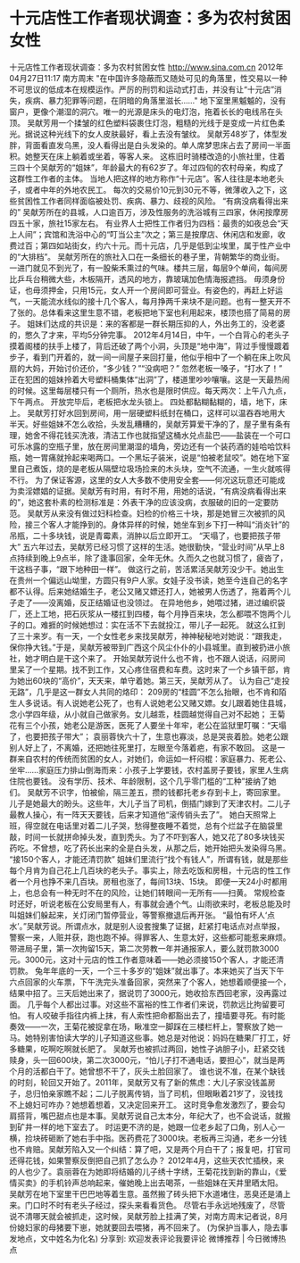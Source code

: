 # 十元店性工作者现状调查：多为农村贫困女性

十元店性工作者现状调查：多为农村贫困女性
http://www.sina.com.cn  2012年04月27日11:17  南方周末
"在中国许多隐蔽而又随处可见的角落里，性交易以一种不可思议的低成本在规模运作。严厉的刑罚和运动式打击，并没有让“十元店”消失，疾病、暴力犯罪等问题，在阴暗的角落里滋长……"
地下室里黑魆魆的，没有窗户，更像个潮湿的洞穴。唯一的光源是床头的电灯泡，拖着长长的电线吊在头顶。
吴献芳用一个揉皱的红色塑料袋裹住灯泡，粗糙的光线于是变成一片红色柔光。据说这种光线下的女人皮肤最好，看上去没有皱纹。
吴献芳48岁了，体型发胖，背面看直发乌黑，没人看得出是白头发染的。单人席梦思床占去了房间一半面积。她整天在床上躺着或坐着，等客人来。
这栋旧时骑楼改造的小旅社里，住着三四十个吴献芳的“姐妹”，年龄最大的有62岁了。年过四旬的农村母亲，构成了这群性工作者的主体。
当地人把这样的地方称作“十元店”。客人往往是本地老头子，或者中年的外地农民工。
每次的交易价10元到30元不等，微薄收入之下，这些贫困性工作者同样面临被处罚、疾病、暴力、歧视的风险。
“有病没病看得出来的”
吴献芳所在的县城，人口逾百万，涉及性服务的洗浴城有三四家，休闲按摩房四五十家，旅社15家左右。
有业界人士把性工作者归为四档：最贵的如夜总会“天上人间”；宾馆和洗浴中心的“叮当公主”次之；第三是按摩店、休闲店和发廊，收费过百；第四如站街女，约六十元。而十元店，几乎是低到尘埃里，属于性产业中的“大排档”。
吴献芳所在的旅社入口在一条细长的巷子里，背朝繁华的商业街。一进门就见不到光了，有一股柴禾熏过的气味。楼共三层，每层9个单间，每间房比乒乓台稍微大些，木板隔开，透风的地方，靠玻璃加色情海报遮挡。
毋须身份证，也毋须押金，只用15元，女人开一个房间即可营业。有姿色的，再赶上好运气，一天能流水线似的接十几个客人，每月挣两千来块不是问题。也有一整天开不了张的。总体看来这里生意不错，老板把地下室也利用起来，楼顶也搭了简易的房子。
姐妹们达成的共识是：来的客都是一群长期压抑的人，外出务工的，没老婆的，憋久了才来，平均5分钟完事。
2012年4月14日，中午，一个白背心的老头子摸着阁楼的扶手上楼了，背后还破了两个小洞，头顶是“地中海”，背过手慢慢踱着步子，看到门开着的，就一间一间屋子来回打量，他似乎相中了一个躺在床上吹风扇的大妈，开始讨价还价，“多少钱？”“没病吧？”
忽然老板一嗓子，“打水了！”
正在犯困的姐妹拎着大号塑料桶集体“出洞”了，楼道里吵吵嚷嚷。这是一天最热闹的时候。这里每层楼只有一个厕所，热水也是限时供应。每天两次：上午八九点，下午两点。
开放完毕后，老板把水龙头锁上。
四处都黏糊黏糊的，墙，地下，床上。
吴献芳打好水回到房间，用一层硬塑料纸封在桶口，这样可以温吞吞地用大半天。好些姐妹不怎么收拾，头发乱糟糟的，吴献芳算爱干净的了，屋子里有条有理，她舍不得花钱买洗液，清洁工作也就指望这桶水兑点盐巴——盐装在一个可口可乐冰露的空瓶子里，放在房间里潮湿的墙角，旁边还有一个装药酒的娃哈哈饮料瓶，她一胃痛就拎起来喝两口。一个黑坛子装米，说是“怕被老鼠咬”。她在地下室里自己煮饭，烧的是老板从隔壁垃圾场捡来的木头块，空气不流通，一生火就咳得不行。
为了保证客源，这里的女人大多数不使用安全套——何况这玩意还可能成为卖淫嫖娼的证据。吴献芳有时用，有时不用，用她的话说，“有病没病看得出来的”，她这套朴素的检测标准是：外表干净的应该没病，衣服破的旧的一定要防范。
吴献芳从来没有做过妇科检查。妇检的价格三十块，那是她冒三次被抓的风险，接三个客人才能挣到的。身体异样的时候，她坐车到乡下打一种叫“消炎针”的吊瓶，二十多块钱，说是青霉素，消肿以后立即开工。
“天塌了，也要把孩子带大”
五六年过去，吴献芳已经习惯了这样的生活。她很勤快，“营业时间”从早上8点持续到晚上9点半，除了逢事回家，全年无休。久而久之也就习惯了，疲沓了，干这档子事，“跟下地种田一样”。
做这行之前，苦活累活吴献芳没少干。她出生在贵州一个偏远山坳里，方圆只有9户人家。女娃子没书读，她至今连自己的名字都不认得。后来她结婚生子，老公又赌又嫖还打人，她被男人伤透了，拖着两个儿子走了——没离婚，反正结婚证也没领过。
在异地他乡，她喂过猪，进过编织袋厂，还上工地，把石灰浆从一楼扛到四楼，每个月挣百来块，怎么都喂不饱两个儿子的口。难捱的时候她想过：实在活不下去就投江，带儿子一起死。
就这么扛到了三十来岁。有一天，一个女性老乡来找吴献芳，神神秘秘地对她说：“跟我走，保你挣大钱。”于是，吴献芳被带到广西这个风尘仆仆的小县城里。直到被扔进小旅社，她才明白是干这个来了。
开始吴献芳说什么也不肯，也不跟人说话，闷房间里呆了一个星期。找不到工作，又心疼住宿费和车费。这时来了一个乡镇干部，肯为她出60块的“高价”，天天来，单守着她。第三天，吴献芳从了。
认为自己“走投无路”，几乎是这一群女人共同的烙印：
209房的“桂圆”不怎么抬眼，也不肯和陌生人多说话。有人说她老公死了，也有人说她老公又赌又嫖。女儿跟着她住县城，念小学四年级，从小就自己做家务。女儿越乖，桂圆越觉得自己对不起她；
王菊花有三个小孩，她老公是游医，医死了人要坐十年牢，老公在监狱里叮嘱：“天塌了，也要把孩子带大”；
袁丽蓉快六十了，生意也寡淡，总是哭丧着脸。她老公跟别人好上了，不离婚，还把她往死里打，左眼至今落着疤，有家不敢回。
这是一群来自农村的传统而贫困的女人，对她们，命运如一杆闷棍：家庭暴力、死老公、坐牢……家庭压力排山倒海而来：小孩子上学要钱，农村盖房子要钱，家里人生病住院也要钱。
没有学历、技术、年龄限制，这个几乎零门槛的“工种”接纳了她们。
吴献芳不识字，怕被偷，隔三差五，攒的钱都托老乡存到卡上，寄回家里。儿子是她最大的盼头。这些年，大儿子当了司机，倒插门嫁到了天津农村。二儿子最教人操心，有一阵天天要钱，后来才知道他“滚传销头去了”。
她白天照常上班，得空就在电话里对着二儿子哭，愁得整夜睡不着觉，总有个烂盆子在脑袋里敲，时间一长就拼命掉头发，直到秃头。为了不吓到客人，她又花了80多块钱买药吃。不曾想，吃了药长出来的全是白头发，从那之后，她开始把头发染得乌黑。
“接150个客人，才能还清罚款”
姐妹们里流行“找个有钱人”，所谓有钱，就是那些每个月肯为自己花上几百块的老头子。事实上，除去吃饭和房租，十元店的性工作者一个月也挣不来几百块。房租也涨了，每间13块、15块。
即便一天24小时都用上，也总会有一种无时不在的风险，让她们转眼间一无所有——扫黄。
常规检查时还好，听说老板在公安局里有人，有事就会通个气。山雨欲来时，老板总能及时叫姐妹们躲起来，关灯闭门暂停营业，等警察撤退后再开张。
“最怕有坏人‘点水’。”吴献芳说。所谓点水，就是别人设套搜集了证据，赶紧打电话点对点举报，警察一来，人赃并获，跑也跑不掉。得罪客人、生意太好，这些都可能惹来麻烦。
带进局子里，第一次拘留15天，第二次劳教一年并通报家人，要么就罚款3000元。3000元，这对十元店的性工作者意味着——她必须接150个客人，才能还清罚款。
兔年年底的一天，一个三十多岁的“姐妹”就出事了。本来她买了当天下午六点回家的火车票，下午洗完头准备回家，突然来了个客人，她想着顺便接一个，结果中招了。三天后她出来了，据说罚了3000元，她收拾东西回老家，没再露过面。
几乎每个人都出过事。对这些不富裕的性工作者们来说，罚款远比拘留要可怕。
有人咬破手指往内裤上抹，有人索性把命都豁出去了，撞墙要寻死。有时能奏效——一次，王菊花被捉拿在场，瞅准空一脚踩在三楼栏杆上，警察放了她一马。她特别害怕读大学的儿子知道这些事。她总是对他说：妈妈在糖果厂打工，好多糖果，吃啊吃啊就长肥了。
吴献芳也被抓过两回，她性子讷胆子小，赶紧交钱赎身，头一回600块，第二次3000元，“怕儿子打不通电话，要担心”，就当是两个月的活都白干了。她曾想不干了，灰头土脸回家了。
谁也说不准，在某个缺钱的时刻，轮回又开始了。2011年，吴献芳又有了新的焦虑：大儿子家没钱盖房子，总归怕亲家瞧不起；二儿子脱离传销，当了司机，但眼瞅着21岁了，没钱找不上媳妇可咋办？她想着想着，又决定回来开工。
这时竞争愈发激烈了，要会勾肩搭背，嘴巴甜点也是本事。吴献芳说自己太本分，年纪大了，也不会说话，就搬到矿井一样的地下室去了。
时运更不济的是，她跟一位老乡起了口角，别人心一横，捡块砖砸断了她右手中指。医药费花了3000块。老板再三沟通，老乡一分钱也不肯赔。吴献芳陷入又一个纠结：算了吧，又是两个月白干了；报复吧，打官司还得花钱，如果警察反倒把自己抓了怎么办？
2012年4月，这些天农忙插秧，来的人也少了。袁丽蓉在为她即将结婚的儿子绣十字绣，王菊花找到新的靠山，《爱情买卖》的手机铃声总响起来，催她晚上出去喝茶，一些姐妹在天井里晒太阳。
吴献芳在地下室里干巴巴地等着生意。虽然搬了砖头把下水道堵住，恶臭还是涌上来。门口时不时有老头子经过，探头来看看货色。
尽管右手永远地残废了，尽管说不清哪天就会被抓走，这时候，吴献芳脸上挂满了笑，对南方周末记者说，8月份媳妇家的母猪要下崽，她就要回去喂猪，再不回来了。
(为保护当事人，隐去事发地点，文中姓名为化名)
分享到: 欢迎发表评论我要评论
微博推荐 | 今日微博热点

